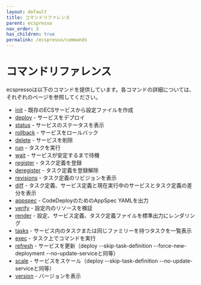```yaml
---
layout: default
title: コマンドリファレンス
parent: ecspresso
nav_order: 3
has_children: true
permalink: /ecspresso/commands
---
```


# コマンドリファレンス

ecspressoは以下のコマンドを提供しています。各コマンドの詳細については、それぞれのページを参照してください。

- [init](init.html) - 既存のECSサービスから設定ファイルを作成
- [deploy](deploy.html) - サービスをデプロイ
- [status](status.html) - サービスのステータスを表示
- [rollback](rollback.html) - サービスをロールバック
- [delete](delete.html) - サービスを削除
- [run](run.html) - タスクを実行
- [wait](wait.html) - サービスが安定するまで待機
- [register](register.html) - タスク定義を登録
- [deregister](deregister.html) - タスク定義を登録解除
- [revisions](revisions.html) - タスク定義のリビジョンを表示
- [diff](diff.html) - タスク定義、サービス定義と現在実行中のサービスとタスク定義の差分を表示
- [appspec](appspec.html) - CodeDeployのためのAppSpec YAMLを出力
- [verify](verify.html) - 設定内のリソースを検証
- [render](render.html) - 設定、サービス定義、タスク定義ファイルを標準出力にレンダリング
- [tasks](tasks.html) - サービス内のタスクまたは同じファミリーを持つタスクを一覧表示
- [exec](exec.html) - タスク上でコマンドを実行
- [refresh](refresh.html) - サービスを更新（deploy --skip-task-definition --force-new-deployment --no-update-serviceと同等）
- [scale](scale.html) - サービスをスケール（deploy --skip-task-definition --no-update-serviceと同等）
- [version](version.html) - バージョンを表示
